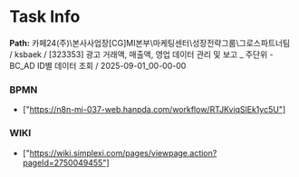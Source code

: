 # Task Info

**Path:** 카페24(주)\본사사업장\[CG]MI본부\마케팅센터\성장전략그룹\그로스파트너팀 / ksbaek / [323353] 광고 거래액, 매출액, 영업 데이터 관리 및 보고 _ 주단위 - BC_AD ID별 데이터 조회 / 2025-09-01_00-00-00

### BPMN
- ["https://n8n-mi-037-web.hanpda.com/workflow/RTJKviqSlEk1yc5U"]

### WIKI
- ["https://wiki.simplexi.com/pages/viewpage.action?pageId=2750049455"]

